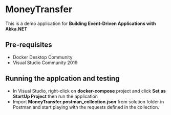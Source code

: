 # MoneyTransfer
This is a demo application for **Building Event-Driven Applications with Akka.NET**

## Pre-requisites
  - Docker Desktop Community
  - Visual Studio Community 2019
  
## Running the applcation and testing
  - In Visual Studio, right-click on **docker-compose** project and click **Set as StartUp Project** then run the application
  - Import **MoneyTransfer.postman_collection.json** from solution folder in Postman and start playing with the requests defined in the collection.
